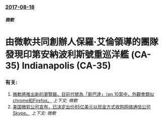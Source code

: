 ### [2017-08-18](/news/2017/08/18/index.md)

##### 微軟
#  由微軟共同創辦人保羅·艾倫領導的團隊發現印第安納波利斯號重巡洋艦 (CA-35) Indianapolis (CA-35)




### 有关:

1. [微軟將推出新的瀏覽器，目前代號為「斯巴達」（en 10當中，外觀會類似chrome和Firefox。](/news/2014/12/30/微軟將推出新的瀏覽器-目前代號為-斯巴達-en-10當中-外觀會類似chrome和Firefox.md) _上下文: 微軟_
2. [美国微软公司宣布，已决定出价85亿美元以现金方式收购网络通信公司Skype。](/news/2011/05/10/美国微软公司宣布-已决定出价85亿美元以现金方式收购网络通信公司Skype.md) _上下文: 微軟_
